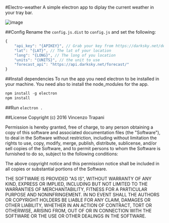 #Electro-weather
A simple electron app to diplay the current weather in your tray bar.

![image](https://s10.postimg.org/uouzjoezt/Screen_Shot_2016_10_08_at_18_32_58.png "logo")


##Config
Rename the ```config.js.dist``` to ```config.js``` and set the following:

```js
{
	"api_key": "{APIKEY}", // Grab your key from https://darksky.net/dev/
	"lat": "{LAT}", // The lat of your location
	"long": "{LONG}", // The long of you location
	"units": "{UNITS}", // the unit to use
	"forecast_api": "https://api.darksky.net/forecast/"
}
```


##Install dependencies
To run the app you need electron to be installed in your machine. You need also to install the node_modules for the app.

```js
npm install -g electron
npm install
```

##Run
```electron .```

##License
Copyright (c) 2016 Vincenzo Trapani

Permission is hereby granted, free of charge, to any person obtaining a copy of this software and associated documentation files (the "Software"), to deal in the Software without restriction, including without limitation the rights to use, copy, modify, merge, publish, distribute, sublicense, and/or sell copies of the Software, and to permit persons to whom the Software is furnished to do so, subject to the following conditions:

The above copyright notice and this permission notice shall be included in all copies or substantial portions of the Software.

THE SOFTWARE IS PROVIDED "AS IS", WITHOUT WARRANTY OF ANY KIND, EXPRESS OR IMPLIED, INCLUDING BUT NOT LIMITED TO THE WARRANTIES OF MERCHANTABILITY, FITNESS FOR A PARTICULAR PURPOSE AND NONINFRINGEMENT. IN NO EVENT SHALL THE AUTHORS OR COPYRIGHT HOLDERS BE LIABLE FOR ANY CLAIM, DAMAGES OR OTHER LIABILITY, WHETHER IN AN ACTION OF CONTRACT, TORT OR OTHERWISE, ARISING FROM, OUT OF OR IN CONNECTION WITH THE SOFTWARE OR THE USE OR OTHER DEALINGS IN THE SOFTWARE.